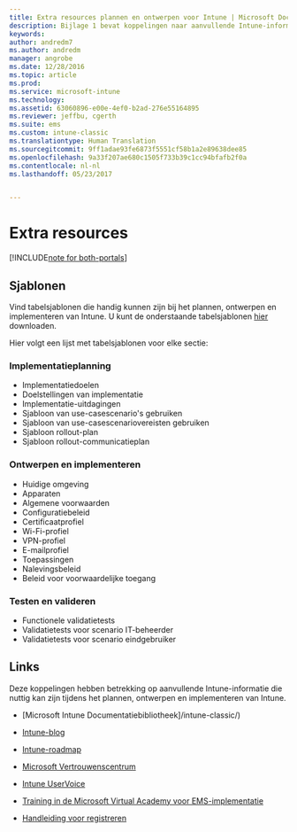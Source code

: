 ```yaml
---
title: Extra resources plannen en ontwerpen voor Intune | Microsoft Docs
description: Bijlage 1 bevat koppelingen naar aanvullende Intune-informatie die nuttig kan zijn tijdens de planning en implementatie van Intune.
keywords: 
author: andredm7
ms.author: andredm
manager: angrobe
ms.date: 12/28/2016
ms.topic: article
ms.prod: 
ms.service: microsoft-intune
ms.technology: 
ms.assetid: 63060896-e00e-4ef0-b2ad-276e55164895
ms.reviewer: jeffbu, cgerth
ms.suite: ems
ms.custom: intune-classic
ms.translationtype: Human Translation
ms.sourcegitcommit: 9ff1adae93fe6873f5551cf58b1a2e89638dee85
ms.openlocfilehash: 9a33f207ae680c1505f733b39c1cc94bfafb2f0a
ms.contentlocale: nl-nl
ms.lasthandoff: 05/23/2017


---
```


# <a name="additional-resources"></a>Extra resources

[!INCLUDE[note for both-portals](../includes/note-for-both-portals.md)]

## <a name="templates"></a>Sjablonen

Vind tabelsjablonen die handig kunnen zijn bij het plannen, ontwerpen en implementeren van Intune. U kunt de onderstaande tabelsjablonen [hier](https://gallery.technet.microsoft.com/Intune-deployment-planning-fae156c2?redir=0) downloaden.

Hier volgt een lijst met tabelsjablonen voor elke sectie:

### <a name="deployment-planning"></a>Implementatieplanning

- Implementatiedoelen
- Doelstellingen van implementatie
- Implementatie-uitdagingen
- Sjabloon van use-casescenario's gebruiken
- Sjabloon van use-casescenariovereisten gebruiken
- Sjabloon rollout-plan
- Sjabloon rollout-communicatieplan

### <a name="design-and-implementation"></a>Ontwerpen en implementeren

- Huidige omgeving
- Apparaten
- Algemene voorwaarden
- Configuratiebeleid
- Certificaatprofiel
- Wi-Fi-profiel
- VPN-profiel
- E-mailprofiel
- Toepassingen
- Nalevingsbeleid
- Beleid voor voorwaardelijke toegang

### <a name="test-and-validation"></a>Testen en valideren

- Functionele validatietests
- Validatietests voor scenario IT-beheerder
- Validatietests voor scenario eindgebruiker

## <a name="links"></a>Links

Deze koppelingen hebben betrekking op aanvullende Intune-informatie die nuttig kan zijn tijdens het plannen, ontwerpen en implementeren van Intune.

-   [Microsoft Intune Documentatiebibliotheek]/intune-classic/)

-   [Intune-blog](https://blogs.technet.microsoft.com/enterprisemobility/)

-   [Intune-roadmap](https://www.microsoft.com/server-cloud/roadmap/)

-   [Microsoft Vertrouwenscentrum](http://www.microsoft.com/TrustCenter/default.aspx)

-   [Intune UserVoice](http://microsoftintune.uservoice.com/)

-   [Training in de Microsoft Virtual Academy voor EMS-implementatie](https://mva.microsoft.com/training-courses/deploying-microsoft-enterprise-mobility-suite-16408?l=wjq9vmwvD_5805996570)

-   [Handleiding voor registreren](https://gallery.technet.microsoft.com/Intune-End-User-Enrollment-3a0c9b0c?WT.mc_id=Blog_Intune_General_PCIT)

